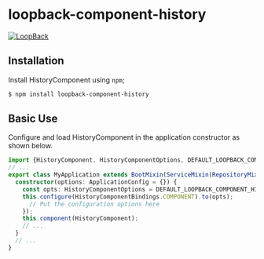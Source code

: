 # loopback-component-history

[![LoopBack](https://github.com/strongloop/loopback-next/raw/master/docs/site/imgs/branding/Powered-by-LoopBack-Badge-(blue)-@2x.png)](http://loopback.io/)

## Installation

Install HistoryComponent using `npm`;

```sh
$ npm install loopback-component-history
```

## Basic Use

Configure and load HistoryComponent in the application constructor
as shown below.

```ts
import {HistoryComponent, HistoryComponentOptions, DEFAULT_LOOPBACK_COMPONENT_HISTORY_OPTIONS} from 'loopback-component-history';
// ...
export class MyApplication extends BootMixin(ServiceMixin(RepositoryMixin(RestApplication))) {
  constructor(options: ApplicationConfig = {}) {
    const opts: HistoryComponentOptions = DEFAULT_LOOPBACK_COMPONENT_HISTORY_OPTIONS;
    this.configure(HistoryComponentBindings.COMPONENT).to(opts);
      // Put the configuration options here
    });
    this.component(HistoryComponent);
    // ...
  }
  // ...
}
```
